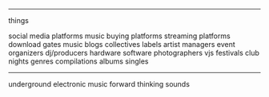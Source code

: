 
---

things

social media platforms
music buying platforms
streaming platforms
download gates
music blogs
collectives
labels
artist managers
event organizers
dj/producers
hardware
software
photographers
vjs
festivals
club nights
genres
compilations
albums
singles



---


underground electronic music
forward thinking sounds
